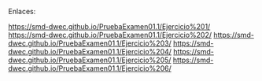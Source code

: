 Enlaces:

https://smd-dwec.github.io/PruebaExamen01.1/Ejercicio%201/
<br>
https://smd-dwec.github.io/PruebaExamen01.1/Ejercicio%202/
https://smd-dwec.github.io/PruebaExamen01.1/Ejercicio%203/
https://smd-dwec.github.io/PruebaExamen01.1/Ejercicio%204/
https://smd-dwec.github.io/PruebaExamen01.1/Ejercicio%205/
https://smd-dwec.github.io/PruebaExamen01.1/Ejercicio%206/
